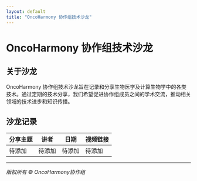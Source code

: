 ```yaml
---
layout: default
title: "OncoHarmony 协作组技术沙龙"
---
```


# OncoHarmony 协作组技术沙龙

## 关于沙龙

OncoHarmony 协作组技术沙龙旨在记录和分享生物医学及计算生物学中的各类技术。通过定期的技术分享，我们希望促进协作组成员之间的学术交流，推动相关领域的技术进步和知识传播。

## 沙龙记录

| 分享主题 | 讲者 | 日期 | 视频链接 |
|---------|------|------|----------|
| 待添加 | 待添加 | 待添加 | 待添加 |

---

*版权所有 © OncoHarmony协作组*